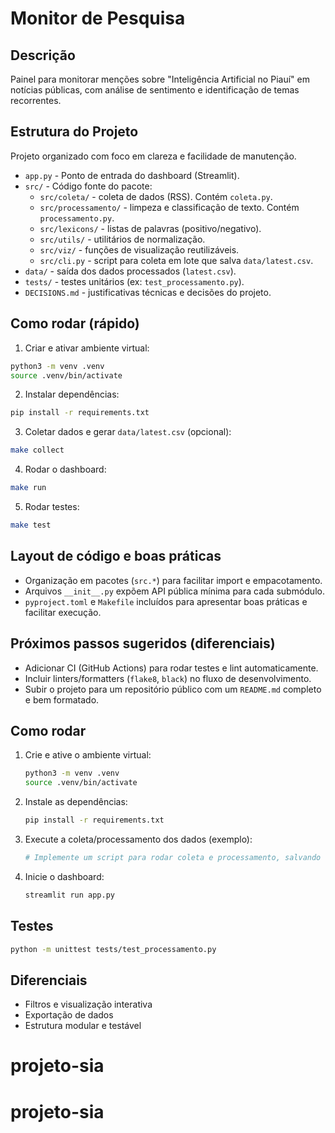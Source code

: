 # Monitor de Pesquisa

## Descrição
Painel para monitorar menções sobre "Inteligência Artificial no Piauí" em notícias públicas, com análise de sentimento e identificação de temas recorrentes.

## Estrutura do Projeto

Projeto organizado com foco em clareza e facilidade de manutenção.

- `app.py` - Ponto de entrada do dashboard (Streamlit).
- `src/` - Código fonte do pacote:
   - `src/coleta/` - coleta de dados (RSS). Contém `coleta.py`.
   - `src/processamento/` - limpeza e classificação de texto. Contém `processamento.py`.
   - `src/lexicons/` - listas de palavras (positivo/negativo).
   - `src/utils/` - utilitários de normalização.
   - `src/viz/` - funções de visualização reutilizáveis.
   - `src/cli.py` - script para coleta em lote que salva `data/latest.csv`.
- `data/` - saída dos dados processados (`latest.csv`).
- `tests/` - testes unitários (ex: `test_processamento.py`).
- `DECISIONS.md` - justificativas técnicas e decisões do projeto.

## Como rodar (rápido)

1. Criar e ativar ambiente virtual:

```bash
python3 -m venv .venv
source .venv/bin/activate
```

2. Instalar dependências:

```bash
pip install -r requirements.txt
```

3. Coletar dados e gerar `data/latest.csv` (opcional):

```bash
make collect
```

4. Rodar o dashboard:

```bash
make run
```

5. Rodar testes:

```bash
make test
```

## Layout de código e boas práticas

- Organização em pacotes (`src.*`) para facilitar import e empacotamento.
- Arquivos `__init__.py` expõem API pública mínima para cada submódulo.
- `pyproject.toml` e `Makefile` incluídos para apresentar boas práticas e facilitar execução.

## Próximos passos sugeridos (diferenciais)

- Adicionar CI (GitHub Actions) para rodar testes e lint automaticamente.
- Incluir linters/formatters (`flake8`, `black`) no fluxo de desenvolvimento.
- Subir o projeto para um repositório público com um `README.md` completo e bem formatado.


## Como rodar
1. Crie e ative o ambiente virtual:
   ```bash
   python3 -m venv .venv
   source .venv/bin/activate
   ```
2. Instale as dependências:
   ```bash
   pip install -r requirements.txt
   ```
3. Execute a coleta/processamento dos dados (exemplo):
   ```bash
   # Implemente um script para rodar coleta e processamento, salvando em data/latest.csv
   ```
4. Inicie o dashboard:
   ```bash
   streamlit run app.py
   ```

## Testes
```bash
python -m unittest tests/test_processamento.py
```

## Diferenciais
- Filtros e visualização interativa
- Exportação de dados
- Estrutura modular e testável
# projeto-sia
# projeto-sia
